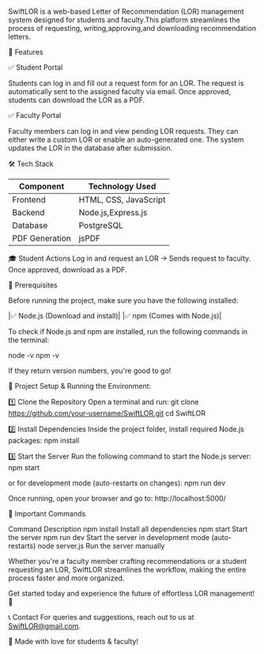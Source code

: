 SwiftLOR is a web-based Letter of Recommendation (LOR) management system designed for students and faculty.This platform streamlines the process of requesting, writing,approving,and downloading recommendation letters.

📌 Features

✅ Student Portal

Students can log in and fill out a request form for an LOR.
The request is automatically sent to the assigned faculty via email.
Once approved, students can download the LOR as a PDF.

✅ Faculty Portal

Faculty members can log in and view pending LOR requests.
They can either write a custom LOR or enable an auto-generated one.
The system updates the LOR in the database after submission.


🛠️ Tech Stack

|  Component	|  Technology Used            |
|---------------|-----------------------------|
|   Frontend    | HTML, CSS, JavaScript       |
|  Backend	| Node.js,Express.js          |
|  Database	| PostgreSQL                  |
| PDF Generation| jsPDF                       |


🎓 Student Actions
Log in and request an LOR → Sends request to faculty.
Once approved, download as a PDF.

🚀 Prerequisites

Before running the project, make sure you have the following installed:

|✅ Node.js (Download and install)|
|✅ npm (Comes with Node.js)|

To check if Node.js and npm are installed, run the following commands in the terminal:

node -v
npm -v

If they return version numbers, you're good to go!

📂 Project Setup & Running the Environment:

1️⃣ Clone the Repository
Open a terminal and run:
git clone https://github.com/your-username/SwiftLOR.git
cd SwiftLOR

2️⃣ Install Dependencies
Inside the project folder, install required Node.js packages:
npm install

3️⃣ Start the Server
Run the following command to start the Node.js server:
npm start

or for development mode (auto-restarts on changes):
npm run dev

Once running, open your browser and go to:
http://localhost:5000/



📜 Important Commands

Command	             Description
npm install	         Install all dependencies
npm start	           Start the server
npm run dev	         Start the server in development mode (auto-restarts)
node server.js	     Run the server manually


Whether you're a faculty member crafting recommendations or a student requesting an LOR, SwiftLOR streamlines the workflow, making the entire process faster and more organized.

Get started today and experience the future of effortless LOR management! 🚀

📞 Contact
For queries and suggestions, reach out to us at SwiftLOR@gmail.com.

💙 Made with love for students & faculty! 
